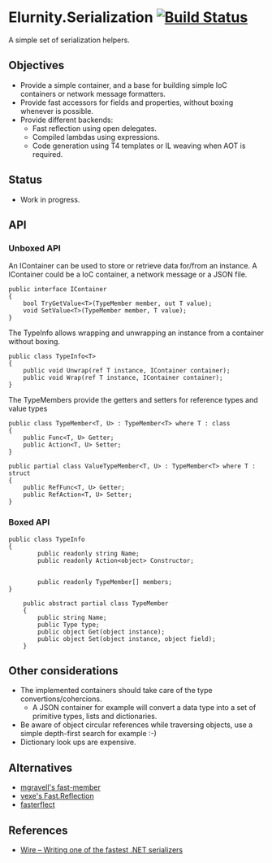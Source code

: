 # Elurnity.Serialization [![Build Status](https://travis-ci.org/jonanh/Elurnity.Serialization.svg?branch=master)](https://travis-ci.org/jonanh/Elurnity.Serialization)

A simple set of serialization helpers.

## Objectives
- Provide a simple container, and a base for building simple IoC containers or network message formatters.
- Provide fast accessors for fields and properties, without boxing whenever is possible.
- Provide different backends:
  - Fast reflection using open delegates.
  - Compiled lambdas using expressions.
  - Code generation using T4 templates or IL weaving when AOT is required.

## Status
- Work in progress.

## API

### Unboxed API

An IContainer can be used to store or retrieve data for/from an instance. A IContainer could be a IoC container, a network message or a JSON file.

```
public interface IContainer
{
    bool TryGetValue<T>(TypeMember member, out T value);
    void SetValue<T>(TypeMember member, T value);
}
```

The TypeInfo<T> allows wrapping and unwrapping an instance from a container without boxing.

```
public class TypeInfo<T>
{
    public void Unwrap(ref T instance, IContainer container);
    public void Wrap(ref T instance, IContainer container);
}
```

The TypeMembers provide the getters and setters for reference types and value types

```
public class TypeMember<T, U> : TypeMember<T> where T : class
{
    public Func<T, U> Getter;
    public Action<T, U> Setter;
}

public partial class ValueTypeMember<T, U> : TypeMember<T> where T : struct
{
    public RefFunc<T, U> Getter;
    public RefAction<T, U> Setter;
}
```

### Boxed API

```
public class TypeInfo
{
        public readonly string Name;
        public readonly Action<object> Constructor;
        
        
        public readonly TypeMember[] members;
}
```

```
    public abstract partial class TypeMember
    {
        public string Name;
        public Type type;
        public object Get(object instance);
        public object Set(object instance, object field);
    }
```

## Other considerations

- The implemented containers should take care of the type convertions/cohercions.
  - A JSON container for example will convert a data type into a set of primitive types, lists and dictionaries. 
- Be aware of object circular references while traversing objects, use a simple depth-first search for example :-)
- Dictionary look ups are expensive.

## Alternatives
- [mgravell's fast-member](https://github.com/mgravell/fast-member)
- [vexe's Fast.Reflection](https://github.com/vexe/Fast.Reflection)
- [fasterflect](https://fasterflect.codeplex.com/)

## References
- [Wire – Writing one of the fastest .NET serializers](https://rogerjohansson.blog/2016/08/16/wire-writing-one-of-the-fastest-net-serializers/)
